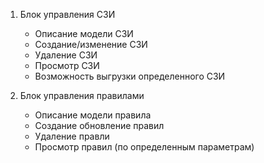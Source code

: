 1) Блок управления СЗИ
    - Описание модели СЗИ
    - Создание/изменение CЗИ
    - Удаление СЗИ
    - Просмотр СЗИ
    - Возможность выгрузки определенного СЗИ

2) Блок управления правилами
    - Описание модели правила
    - Создание обновление правил
    - Удаление правли
    - Просмотр правил (по определенным параметрам)

